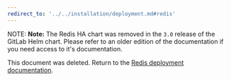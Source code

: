 ```yaml
---
redirect_to: '../../installation/deployment.md#redis'
---
```


NOTE: **Note:**
The Redis HA chart was removed in the `3.0` release of the GitLab Helm chart. Please
refer to an older edition of the documentation if you need access to it's documentation.

This document was deleted. Return to the [Redis deployment documentation](../../installation/deployment.md#redis).
